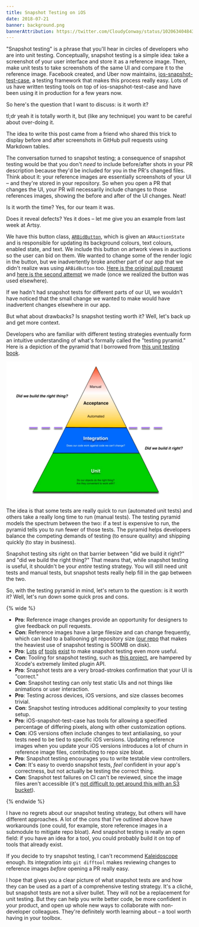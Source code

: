 ```yaml
---
title: Snapshot Testing on iOS
date: 2018-07-21
banner: background.png
bannerAttribution: https://twitter.com/CloudyConway/status/1020634048438460416
---
```


"Snapshot testing" is a phrase that you'll hear in circles of developers who are into unit testing. Conceptually, snapshot testing is a simple idea: take a screenshot of your user interface and store it as a reference image. Then, make unit tests to take screenshots of the same UI and compare it to the reference image. Facebook created, and Uber now maintains, [ios-snapshot-test-case](https://github.com/uber/ios-snapshot-test-case), a testing framework that makes this process really easy. Lots of us have written testing tools on top of ios-snapshot-test-case and have been using it in production for a few years now.

So here's the question that I want to discuss: is it worth it?

tl;dr yeah it is totally worth it, but (like any technique) you want to be careful about over-doing it.

The idea to write this post came from a friend who shared this trick to display before and after screenshots in GitHub pull requests using Markdown tables.

<Tweet tweetID="1019709696872087557" />

The conversation turned to snapshot testing; a consequence of snapshot testing would be that you don't _need_ to include before/after shots in your PR description because they'd be included for you in the PR's changed files. Think about it: your reference images are essentially screenshots of your UI – and they're stored in your repository. So when you open a PR that changes the UI, your PR will necessarily include changes to those references images, showing the before and after of the UI changes. Neat!

<Tweet tweetID="1020081618239668224" />

Is it worth the time? Yes, for our team it was.

Does it reveal defects? Yes it does – let me give you an example from last week at Artsy.

We have this button class, [`ARBidButton`](https://github.com/artsy/eigen/blob/052e79a29e6208a099a4972ad0c17158499776b0/Artsy/Views/Styled_Subclasses/Buttons/ARBidButton.m), which is given an `ARAuctionState` and is responsible for updating its background colours, text colours, enabled state, and text. We include this button on artwork views in auctions so the user can bid on them. We wanted to change some of the render logic in the button, but we inadvertently broke another part of our app that we didn't realize was using `ARBidButton` too. [Here is the original pull request](https://github.com/artsy/eigen/pull/2659) and [here is the second attempt](https://github.com/artsy/eigen/pull/2667) we made (once we realized the button was used elsewhere).

If we hadn't had snapshot tests for different parts of our UI, we wouldn't have noticed that the small change we wanted to make would have inadvertent changes elsewhere in our app.

But what about drawbacks? Is snapshot testing worth it? Well, let's back up and get more context.

Developers who are familiar with different testing strategies eventually form an intuitive understanding of what's formally called the "testing pyramid." Here is a depiction of the pyramid that I borrowed from [this unit testing book](https://gkedge.gitbooks.io/javascript-acceptance-testing/content/).

![Unit testing triangle](pyramid.jpg)

The idea is that some tests are really quick to run (automated unit tests) and others take a really long time to run (manual tests). The testing pyramid models the spectrum between the two: if a test is expensive to run, the pyramid tells you to run fewer of those tests. The pyramid helps developers balance the competing demands of testing (to ensure quality) and shipping quickly (to stay in business).

Snapshot testing sits right on that barrier between "did we build it right?" and "did we build the right thing?" That means that, while snapshot testing is useful, it shouldn't be your _entire_ testing strategy. You will still need unit tests and manual tests, but snapshot tests really help fill in the gap between the two.

So, with the testing pyramid in mind, let's return to the question: is it worth it? Well, let's run down some quick pros and cons.

{% wide %}

- **Pro**: Reference image changes provide an opportunity for designers to give feedback on pull requests.
- **Con**: Reference images have a large filesize and can change frequently, which can lead to a ballooning git repository size ([our repo](https://github.com/artsy/eigen) that makes the heaviest use of snapshot testing is 500MB on disk).
- **Pro**: [Lots](https://github.com/pointfreeco/swift-snapshot-testing) [of](https://github.com/ashfurrow/Nimble-Snapshots) [tools](https://github.com/dblock/ios-snapshot-test-case-expecta) [exist](https://github.com/ashfurrow/second_curtain) to make snapshot testing even more useful.
- **Con**: Tooling for snapshot testing, such as [this project](https://github.com/orta/Snapshots), are hampered by Xcode's extremely limited plugin API.
- **Pro**: Snapshot tests are a very broad-strokes confirmation that your UI is "correct."
- **Con**: Snapshot testing can only test static UIs and not things like animations or user interaction.
- **Pro**: Testing across devices, iOS versions, and size classes becomes trivial.
- **Con**: Snapshot testing introduces additional complexity to your testing setup.
- **Pro**: iOS-snapshot-test-case has tools for allowing a specified percentage of differing pixels, along with other customization options.
- **Con**: iOS versions often include changes to text antialiasing, so your tests need to be tied to specific iOS versions. Updating reference images when you update your iOS versions introduces a lot of churn in reference image files, contributing to repo size bloat.
- **Pro**: Snapshot testing encourages you to write testable view controllers.
- **Con**: It's easy to overdo snapshot tests, _feel_ confident in your app's correctness, but not actually be testing the correct thing.
- **Con**: Snapshot test failures on CI can't be reviewed, since the image files aren't accessible (it's [not difficult to get around this with an S3 bucket](https://github.com/ashfurrow/second_curtain)).

{% endwide %}

I have no regrets about our snapshot testing strategy, but others will have different approaches. A lot of the cons that I've outlined above have workarounds (one could, for example, store reference images in a submodule to mitigate repo bloat). And snapshot testing is really an open field: if you have an idea for a tool, you could probably build it on top of tools that already exist.

If you decide to try snapshot testing, I can't recommend [Kaleidoscope](https://www.kaleidoscopeapp.com) enough. Its integration into `git difftool` makes reviewing changes to reference images _before_ opening a PR really easy.

I hope that gives you a clear picture of what snapshot tests are and how they can be used as a part of a comprehensive testing strategy. It's a cliché, but snapshot tests are not a silver bullet. They will not be a replacement for unit testing. But they can help you write better code, be more confident in your product, and open up whole new ways to collaborate with non-developer colleagues. They're definitely worth learning about – a tool worth having in your toolbox.
